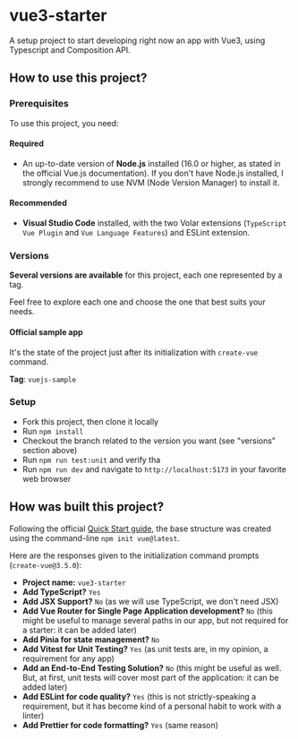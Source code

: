 # vue3-starter

A setup project to start developing right now an app with Vue3, using Typescript and Composition API.

## How to use this project?

### Prerequisites

To use this project, you need:

#### Required

* An up-to-date version of **Node.js** installed (16.0 or higher, as stated in the official Vue.js documentation). If you don't have Node.js installed, I strongly recommend to use NVM (Node Version Manager) to install it.

#### Recommended

* **Visual Studio Code** installed, with the two Volar extensions (`TypeScript Vue Plugin` and `Vue Language Features`) and ESLint extension.

### Versions

**Several versions are available** for this project, each one represented by a tag.

Feel free to explore each one and choose the one that best suits your needs.

#### Official sample app

It's the state of the project just after its initialization with `create-vue` command.

**Tag**: `vuejs-sample`

### Setup

* Fork this project, then clone it locally
* Run `npm install`
* Checkout the branch related to the version you want (see "versions" section above)
* Run `npm run test:unit` and verify tha
* Run `npm run dev` and navigate to `http://localhost:5173` in your favorite web browser

## How was built this project?

Following the official [Quick Start guide](https://vuejs.org/guide/quick-start.html#creating-a-vue-application), the base structure was created using the command-line `npm init vue@latest`.

Here are the responses given to the initialization command prompts (`create-vue@3.5.0`):

* **Project name:** `vue3-starter`
* **Add TypeScript?** `Yes`
* **Add JSX Support?** `No` (as we will use TypeScript, we don't need JSX)
* **Add Vue Router for Single Page Application development?** `No` (this might be useful to manage several paths in our app, but not required for a starter: it can be added later)
* **Add Pinia for state management?** `No`
* **Add Vitest for Unit Testing?** `Yes` (as unit tests are, in my opinion, a requirement for any app)
* **Add an End-to-End Testing Solution?** `No` (this might be useful as well. But, at first, unit tests will cover most part of the application: it can be added later)
* **Add ESLint for code quality?** `Yes` (this is not strictly-speaking a requirement, but it has become kind of a personal habit to work with a linter)
* **Add Prettier for code formatting?** `Yes` (same reason)
